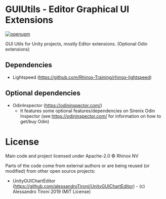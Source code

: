 # GUIUtils - Editor Graphical UI Extensions

[![openupm](https://img.shields.io/npm/v/com.rhinox.open.guiutils?label=openupm&registry_uri=https://package.openupm.com)](https://openupm.com/packages/com.rhinox.open.guiutils/)

GUI Utils for Unity projects, mostly Editor extensions. (Optional Odin extensions)

## Dependencies

- Lightspeed (https://github.com/Rhinox-Training/rhinox-lightspeed)

## Optional dependencies

- OdinInspector (https://odininspector.com/)
  - It features some optional features/dependencies on Sirenix Odin Inspector (see https://odininspector.com/ for information on how to get/buy Odin)

# License

Main code and project licensed under Apache-2.0 © Rhinox NV

Parts of the code come from external authors or are being reused (or modified) from other open source projects:
- UnityGUIChartEditor (https://github.com/alessandroTironi/UnityGUIChartEditor) - (c) Alessandro Tironi 2019 (MIT License)
